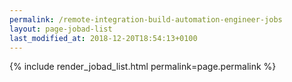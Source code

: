 ```yaml
---
permalink: /remote-integration-build-automation-engineer-jobs
layout: page-jobad-list
last_modified_at: 2018-12-20T18:54:13+0100
---
```

{% include render_jobad_list.html permalink=page.permalink %}
